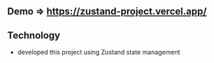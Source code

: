 ## Demo => https://zustand-project.vercel.app/

## Technology
- developed this project using Zustand state management

